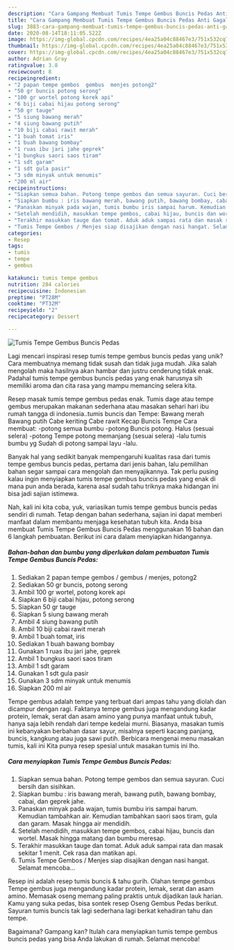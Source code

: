 ```yaml
---
description: "Cara Gampang Membuat Tumis Tempe Gembus Buncis Pedas Anti Gagal"
title: "Cara Gampang Membuat Tumis Tempe Gembus Buncis Pedas Anti Gagal"
slug: 3883-cara-gampang-membuat-tumis-tempe-gembus-buncis-pedas-anti-gagal
date: 2020-08-14T18:11:05.522Z
image: https://img-global.cpcdn.com/recipes/4ea25a04c88467e3/751x532cq70/tumis-tempe-gembus-buncis-pedas-foto-resep-utama.jpg
thumbnail: https://img-global.cpcdn.com/recipes/4ea25a04c88467e3/751x532cq70/tumis-tempe-gembus-buncis-pedas-foto-resep-utama.jpg
cover: https://img-global.cpcdn.com/recipes/4ea25a04c88467e3/751x532cq70/tumis-tempe-gembus-buncis-pedas-foto-resep-utama.jpg
author: Adrian Gray
ratingvalue: 3.8
reviewcount: 8
recipeingredient:
- "2 papan tempe gembos  gembus  menjes potong2"
- "50 gr buncis potong serong"
- "100 gr wortel potong korek api"
- "6 biji cabai hijau potong serong"
- "50 gr tauge"
- "5 siung bawang merah"
- "4 siung bawang putih"
- "10 biji cabai rawit merah"
- "1 buah tomat iris"
- "1 buah bawang bombay"
- "1 ruas ibu jari jahe geprek"
- "1 bungkus saori saos tiram"
- "1 sdt garam"
- "1 sdt gula pasir"
- "3 sdm minyak untuk menumis"
- "200 ml air"
recipeinstructions:
- "Siapkan semua bahan. Potong tempe gembos dan semua sayuran. Cuci bersih dan sisihkan."
- "Siapkan bumbu : iris bawang merah, bawang putih, bawang bombay, cabai, dan geprek jahe."
- "Panaskan minyak pada wajan, tumis bumbu iris sampai harum. Kemudian tambahkan air. Kemudian tambahkan saori saos tiram, gula dan garam. Masak hingga air mendidih."
- "Setelah mendidih, masukkan tempe gembos, cabai hijau, buncis dan wortel. Masak hingga matang dan bumbu meresap."
- "Terakhir masukkan tauge dan tomat. Aduk aduk sampai rata dan masak sekitar 1 menit. Cek rasa dan matikan api."
- "Tumis Tempe Gembos / Menjes siap disajikan dengan nasi hangat. Selamat mencoba..."
categories:
- Resep
tags:
- tumis
- tempe
- gembus

katakunci: tumis tempe gembus 
nutrition: 284 calories
recipecuisine: Indonesian
preptime: "PT28M"
cooktime: "PT32M"
recipeyield: "2"
recipecategory: Dessert

---
```



![Tumis Tempe Gembus Buncis Pedas](https://img-global.cpcdn.com/recipes/4ea25a04c88467e3/751x532cq70/tumis-tempe-gembus-buncis-pedas-foto-resep-utama.jpg)

Lagi mencari inspirasi resep tumis tempe gembus buncis pedas yang unik? Cara membuatnya memang tidak susah dan tidak juga mudah. Jika salah mengolah maka hasilnya akan hambar dan justru cenderung tidak enak. Padahal tumis tempe gembus buncis pedas yang enak harusnya sih memiliki aroma dan cita rasa yang mampu memancing selera kita.

Resep masak tumis tempe gembus pedas enak. Tumis dage atau tempe gembus merupakan makanan sederhana atau masakan sehari hari ibu rumah tangga di indonesia..tumis buncis dan Tempe: Bawang merah Bawang putih Cabe keriting Cabe rawit Kecap Buncis Tempe Cara membuat: -potong semua bumbu -potong Buncis potong. Halus (sesuai selera) -potong Tempe potong memanjang (sesuai selera) -lalu tumis bumbu yg Sudah di potong sampai layu -lalu.

Banyak hal yang sedikit banyak mempengaruhi kualitas rasa dari tumis tempe gembus buncis pedas, pertama dari jenis bahan, lalu pemilihan bahan segar sampai cara mengolah dan menyajikannya. Tak perlu pusing kalau ingin menyiapkan tumis tempe gembus buncis pedas yang enak di mana pun anda berada, karena asal sudah tahu triknya maka hidangan ini bisa jadi sajian istimewa.


Nah, kali ini kita coba, yuk, variasikan tumis tempe gembus buncis pedas sendiri di rumah. Tetap dengan bahan sederhana, sajian ini dapat memberi manfaat dalam membantu menjaga kesehatan tubuh kita. Anda bisa membuat Tumis Tempe Gembus Buncis Pedas menggunakan 16 bahan dan 6 langkah pembuatan. Berikut ini cara dalam menyiapkan hidangannya.

<!--inarticleads1-->

##### Bahan-bahan dan bumbu yang diperlukan dalam pembuatan Tumis Tempe Gembus Buncis Pedas:

1. Sediakan 2 papan tempe gembos / gembus / menjes, potong2
1. Sediakan 50 gr buncis, potong serong
1. Ambil 100 gr wortel, potong korek api
1. Siapkan 6 biji cabai hijau, potong serong
1. Siapkan 50 gr tauge
1. Siapkan 5 siung bawang merah
1. Ambil 4 siung bawang putih
1. Ambil 10 biji cabai rawit merah
1. Ambil 1 buah tomat, iris
1. Sediakan 1 buah bawang bombay
1. Gunakan 1 ruas ibu jari jahe, geprek
1. Ambil 1 bungkus saori saos tiram
1. Ambil 1 sdt garam
1. Gunakan 1 sdt gula pasir
1. Gunakan 3 sdm minyak untuk menumis
1. Siapkan 200 ml air


Tempe gembus adalah tempe yang terbuat dari ampas tahu yang diolah dan dicampur dengan ragi. Faktanya tempe gembus juga mengandung kadar protein, lemak, serat dan asam amino yang punya manfaat untuk tubuh, hanya saja lebih rendah dari tempe kedelai murni. Biasanya, masakan tumis ini kebanyakan berbahan dasar sayur, misalnya seperti kacang panjang, buncis, kangkung atau juga sawi putih. Berbicara mengenai menu masakan tumis, kali ini Kita punya resep spesial untuk masakan tumis ini lho. 

<!--inarticleads2-->

##### Cara menyiapkan Tumis Tempe Gembus Buncis Pedas:

1. Siapkan semua bahan. Potong tempe gembos dan semua sayuran. Cuci bersih dan sisihkan.
1. Siapkan bumbu : iris bawang merah, bawang putih, bawang bombay, cabai, dan geprek jahe.
1. Panaskan minyak pada wajan, tumis bumbu iris sampai harum. Kemudian tambahkan air. Kemudian tambahkan saori saos tiram, gula dan garam. Masak hingga air mendidih.
1. Setelah mendidih, masukkan tempe gembos, cabai hijau, buncis dan wortel. Masak hingga matang dan bumbu meresap.
1. Terakhir masukkan tauge dan tomat. Aduk aduk sampai rata dan masak sekitar 1 menit. Cek rasa dan matikan api.
1. Tumis Tempe Gembos / Menjes siap disajikan dengan nasi hangat. Selamat mencoba...


Resep ini adalah resep tumis buncis &amp; tahu gurih. Olahan tempe gembus Tempe gembus juga mengandung kadar protein, lemak, serat dan asam amino. Memasak oseng memang paling praktis untuk dijadikan lauk harian. Kamu yang suka pedas, bisa sontek resep Oseng Gembus Pedas berikut. Sayuran tumis buncis tak lagi sederhana lagi berkat kehadiran tahu dan tempe. 

Bagaimana? Gampang kan? Itulah cara menyiapkan tumis tempe gembus buncis pedas yang bisa Anda lakukan di rumah. Selamat mencoba!
